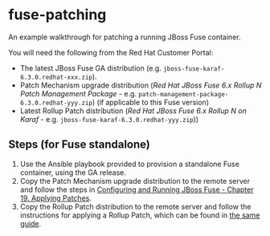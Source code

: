 # fuse-patching

An example walkthrough for patching a running JBoss Fuse container.

You will need the following from the Red Hat Customer Portal:

- The latest JBoss Fuse GA distribution (e.g. `jboss-fuse-karaf-6.3.0.redhat-xxx.zip`).
- Patch Mechanism upgrade distribution (_Red Hat JBoss Fuse 6.x Rollup N Patch Management Package_ - e.g. `patch-management-package-6.3.0.redhat-yyy.zip`) (if applicable to this Fuse version)
- Latest Rollup Patch distribution (_Red Hat JBoss Fuse 6.x Rollup N on Karaf_ - e.g. `jboss-fuse-karaf-6.3.0.redhat-yyy.zip`))

## Steps (for Fuse standalone)

1. Use the Ansible playbook provided to provision a standalone Fuse container, using the GA release.
2. Copy the Patch Mechanism upgrade distribution to the remote server and follow the steps in [Configuring and Running JBoss Fuse - Chapter 19. Applying Patches][1].
3. Copy the Rollup Patch distribution to the remote server and follow the instructions for applying a Rollup Patch, which can be found in [the same guide][1].

[1]: https://access.redhat.com/documentation/en-us/red_hat_jboss_fuse/6.3/html/configuring_and_running_jboss_fuse/esbruntimepatching

